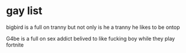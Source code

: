 # gay list

bigbird is a full on tranny but not only is he a tranny he likes to be ontop 

G4be is a full on sex addict belived to like fucking boy while they play fortnite
